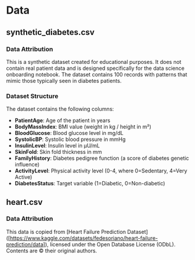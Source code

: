 # Data

## synthetic_diabetes.csv

### Data Attribution
This is a synthetic dataset created for educational purposes. It does not contain real patient data and is designed specifically for the data science onboarding notebook. The dataset contains 100 records with patterns that mimic those typically seen in diabetes patients.

### Dataset Structure
The dataset contains the following columns:
- **PatientAge**: Age of the patient in years
- **BodyMassIndex**: BMI value (weight in kg / height in m²)
- **BloodGlucose**: Blood glucose level in mg/dL
- **SystolicBP**: Systolic blood pressure in mmHg
- **InsulinLevel**: Insulin level in μU/mL
- **SkinFold**: Skin fold thickness in mm
- **FamilyHistory**: Diabetes pedigree function (a score of diabetes genetic influence)
- **ActivityLevel**: Physical activity level (0-4, where 0=Sedentary, 4=Very Active)
- **DiabetesStatus**: Target variable (1=Diabetic, 0=Non-diabetic)

## heart.csv

### Data Attribution
This data is copied from [Heart Failure Prediction Dataset] ([https://www.kaggle.com/datasets/fedesoriano/heart-failure-prediction/data]), licensed under the Open Database License (ODbL). Contents are © their original authors.